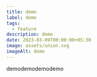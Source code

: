 ```yaml
---
title: demo
label: demo
tags:
  - feature
description: demo
date: 2023-03-09T00:00:00+05:30
image: assets/union.svg
imageAlt: demo
---
```

demodemodemodemo